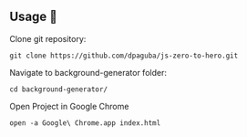 ## Usage 📢

Clone git repository:
    
    git clone https://github.com/dpaguba/js-zero-to-hero.git

Navigate to background-generator folder:

    cd background-generator/

Open Project in Google Chrome

    open -a Google\ Chrome.app index.html
